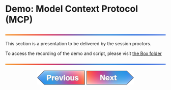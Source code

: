 # Demo: Model Context Protocol (MCP)

![line](../../images/banner.png)

This section is a presentation to be delivered by the session proctors.

To access the recording of the demo and script, please visit [the Box folder](https://cisco.app.box.com/folder/340062289300?s=hmrhjoshhzez3vlzdisvk0s9frn0lh5c)

![line](../../images/banner.png)
<p align="center">
<a href="../11-intro-to-mcp/1.md"><img src="../../images/previous.png" width="150px"></a>
<a href="../13-hands-on-mcp-and-cml/1.md"><img src="../../images/next.png" width="150px"></a>
</p>

